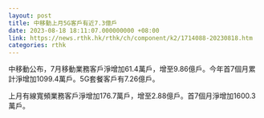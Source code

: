 ```yaml
---
layout: post
title: 中移動上月5G客戶有近7.3億戶
date: 2023-08-18 18:11:07.000000000 +08:00
link: https://news.rthk.hk/rthk/ch/component/k2/1714088-20230818.htm
categories: rthk
---
```


中移動公布，7月移動業務客戶淨增加61.4萬戶，增至9.86億戶。今年首7個月累計淨增加1099.4萬戶。5G套餐客戶有7.26億戶。

上月有線寬頻業務客戶淨增加176.7萬戶，增至2.88億戶。首7個月淨增加1600.3萬戶。
